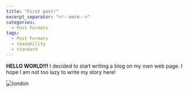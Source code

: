 ```yaml
---
title: "First post!"
excerpt_separator: "<!--more-->"
categories:
  - Post Formats
tags:
  - Post Formats
  - readability
  - standard
---
```


**HELLO WORLD!!!**
I decided to start writing a blog on my own web page. I hope I am not too lazy to write my story here! 





<img src="/images/londoneye.jpg" alt="london"/>
